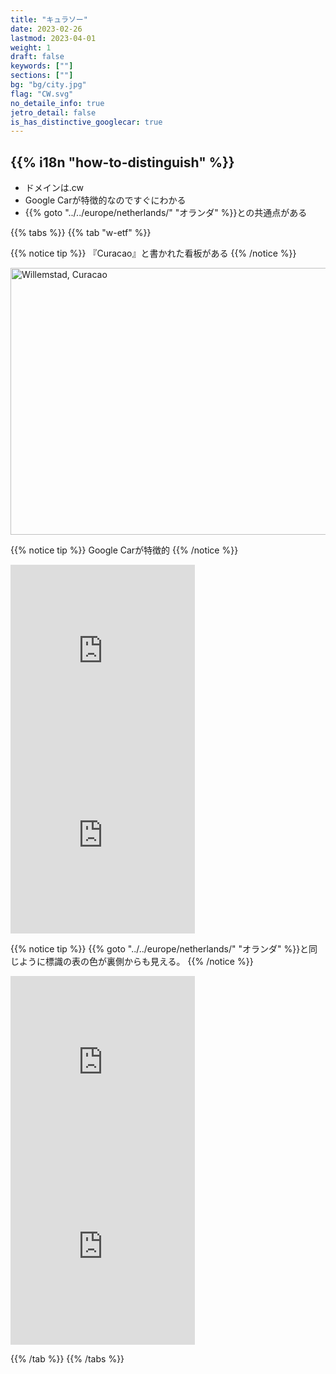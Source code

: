 ```yaml
---
title: "キュラソー"
date: 2023-02-26
lastmod: 2023-04-01
weight: 1
draft: false
keywords: [""]
sections: [""]
bg: "bg/city.jpg"
flag: "CW.svg"
no_detaile_info: true
jetro_detail: false
is_has_distinctive_googlecar: true
---
```


<div class="main-desciption country-description">
    <h2 class="section-title">{{% i18n "how-to-distinguish" %}}</h2>
    <ul class="rule-list">
        <li>ドメインは<span class="quiz">.cw</cw></li>
        <li>Google Carが特徴的なのですぐにわかる</li>
        <li>{{% goto "../../europe/netherlands/" "オランダ" %}}との共通点がある</li>
    </ul>
</div>

{{% tabs %}}
{{% tab "w-etf" %}}

{{% notice tip %}}
『Curacao』と書かれた看板がある
{{% /notice %}}
<div class="googlemap-if">
<a data-flickr-embed="true" href="https://www.flickr.com/photos/31155442@N03/39689357744/in/photolist-23tdkis-4TfEao-4Tbsqn-JZVZaB-t8t5j-Hu7ffP-4TfGdS-5pzskz-bHJdJt-9jpMZd-i6EMzk-EeeUYV-ao63tF-iuZPna-24hqgrb-KvR145-XNNZ9L-d6HtQb-gy9Jp-NMr2bN-4wG3o6-CuwERT-YQjgsU-bHJcqH-7L2Q9Y-289oULa-9xe8Zy-28DQzwS-21BWUM7-2faTwaE-7zDjGw-24H5PCg-Qmb34k-YPmDBu-t6htV-bz1UWx-7L1q4U-Q4ky3W-BMtWPo-7w5QYz-razsqj-7KZeoL-7KV8YP-Qmb32X-27epZWY-eVzaQ5-e8DShY-ceV7vf-bHJkDX-m4Zq1N" title="Willemstad, Curacao"><img src="https://live.staticflickr.com/4701/39689357744_83300e2aeb_z.jpg" width="640" height="427" alt="Willemstad, Curacao"/></a><script async src="//embedr.flickr.com/assets/client-code.js" charset="utf-8"></script>
</div>

{{% notice tip %}}
Google Carが特徴的
{{% /notice %}}
<div class="googlemap-if">
<iframe src="https://www.google.com/maps/embed?pb=!4v1679757510238!6m8!1m7!1s8GTiYuK9tcUWb9c2BroPZw!2m2!1d12.13275059710606!2d-68.89906008491423!3f344.29188781745165!4f-88.03377876793509!5f0.7820865974627469" width="295" height="295" style="border:0;" allowfullscreen="" loading="lazy" referrerpolicy="no-referrer-when-downgrade"></iframe>
<iframe src="https://www.google.com/maps/embed?pb=!4v1682000870637!6m8!1m7!1s8GTiYuK9tcUWb9c2BroPZw!2m2!1d12.13275059710606!2d-68.89906008491423!3f351.329779096129!4f-26.165941101435642!5f2.458354713292784" width="295" height="295" style="border:0;" allowfullscreen="" loading="lazy" referrerpolicy="no-referrer-when-downgrade"></iframe>
</div>

{{% notice tip %}}
{{% goto "../../europe/netherlands/" "オランダ" %}}と同じように標識の表の色が裏側からも見える。
{{% /notice %}}
<div class="googlemap-if">
<iframe src="https://www.google.com/maps/embed?pb=!4v1690197521962!6m8!1m7!1su4j-wCuI5_V_U0MVWTUMHA!2m2!1d12.10615426148054!2d-68.91951742198344!3f27.501722953027468!4f-0.08162720525426437!5f3.3251844072433205"width="295" height="295" style="border:0;" allowfullscreen="" loading="lazy" referrerpolicy="no-referrer-when-downgrade"></iframe>
<iframe src="https://www.google.com/maps/embed?pb=!4v1690197658871!6m8!1m7!1sRgbzdZFE-el44LJkQBfH2Q!2m2!1d12.15908516369418!2d-68.96454644612926!3f54.51987778926734!4f-6.974037567035552!5f3.325193203789971"width="295" height="295" style="border:0;" allowfullscreen="" loading="lazy" referrerpolicy="no-referrer-when-downgrade"></iframe>
</div>

{{% /tab %}}
{{% /tabs %}}